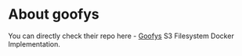 # About goofys

You can directly check their repo here - [Goofys](https://github.com/kahing/goofys) S3 Filesystem Docker Implementation.
